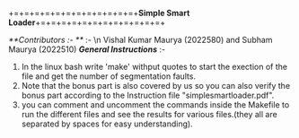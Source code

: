 +=+=+=+=+=+=+=+=+=+=+=+=+**Simple Smart Loader**+=+=+=+=+=+=+=+=+=+=+=+=+

_**Contributors :- **_ :- \n
        Vishal Kumar Maurya (2022580) and Subham Maurya (2022510)
_**General Instructions**_ :-
 1. In the linux bash write 'make' withput quotes to start the exection of the file and get the number of segmentation faults.
 2. Note that the bonus part is also covered by us so you can also verify the bonus part according to the Instruction file "simplesmartloader.pdf".
 3. you can comment and uncomment the commands inside the Makefile to run the different files and see the results for various files.(they all are separated by spaces for easy understanding).
